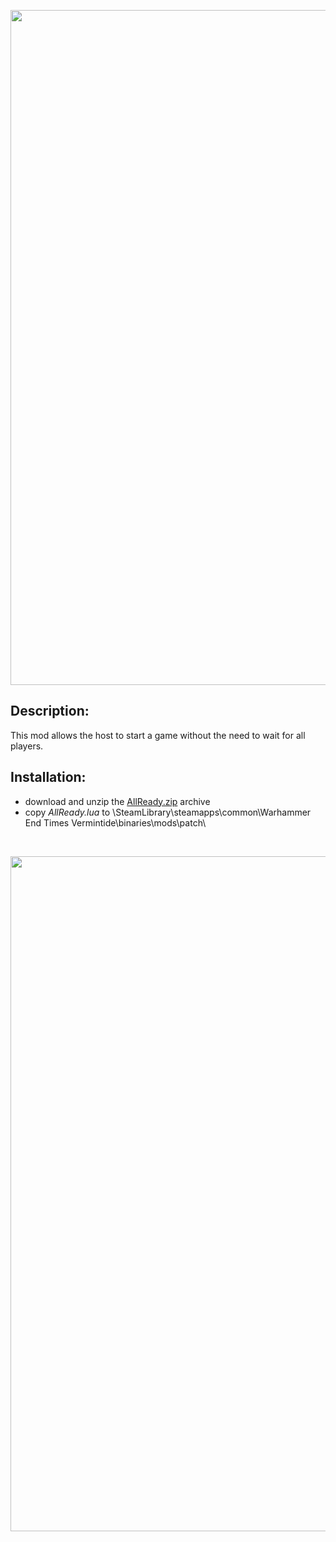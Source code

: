 <p align="center">
  <img src="../../../assets/banner-top.png" alt="" width="1080">
</p>

## Description:
This mod allows the host to start a game without the need to wait for all players.

## Installation:
- download and unzip the [AllReady.zip](../../../../releases/tag/AllReady) archive
- copy *AllReady.lua* to \SteamLibrary\steamapps\common\Warhammer End Times Vermintide\binaries\mods\patch\  

<br/>

<p align="center">
  <img src="../../../assets/banner-buttom.png" alt="" width="1080">
</p>
